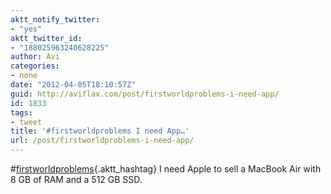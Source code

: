 ```yaml
---
aktt_notify_twitter:
- "yes"
aktt_twitter_id:
- "188025963240628225"
author: Avi
categories:
- none
date: "2012-04-05T18:10:57Z"
guid: http://aviflax.com/post/firstworldproblems-i-need-app/
id: 1833
tags:
- tweet
title: '#firstworldproblems I need App…'
url: /post/firstworldproblems-i-need-app/
---
```

#[firstworldproblems](http://search.twitter.com/search?q=%23firstworldproblems){.aktt_hashtag} I need Apple to sell a MacBook Air with 8 GB of RAM and a 512 GB SSD.
